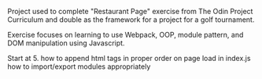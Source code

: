 Project used to complete "Restaurant Page" exercise from The Odin Project Curriculum and double as the framework for a project for a golf tournament.

Exercise focuses on learning to use Webpack, OOP, module pattern, and DOM manipulation using Javascript.


Start at 5.
  how to append html tags in proper order on page load in index.js
  how to import/export modules appropriately